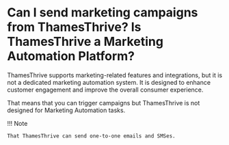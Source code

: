 # Can I send marketing campaigns from ThamesThrive? Is ThamesThrive a Marketing Automation Platform?

ThamesThrive supports marketing-related features and integrations, but it is not a dedicated marketing automation system. It
is designed to enhance customer engagement and improve the overall consumer experience.

That means that you can trigger campaigns but ThamesThrive is not designed for Marketing Automation tasks.

!!! Note

    That ThamesThrive can send one-to-one emails and SMSes.
